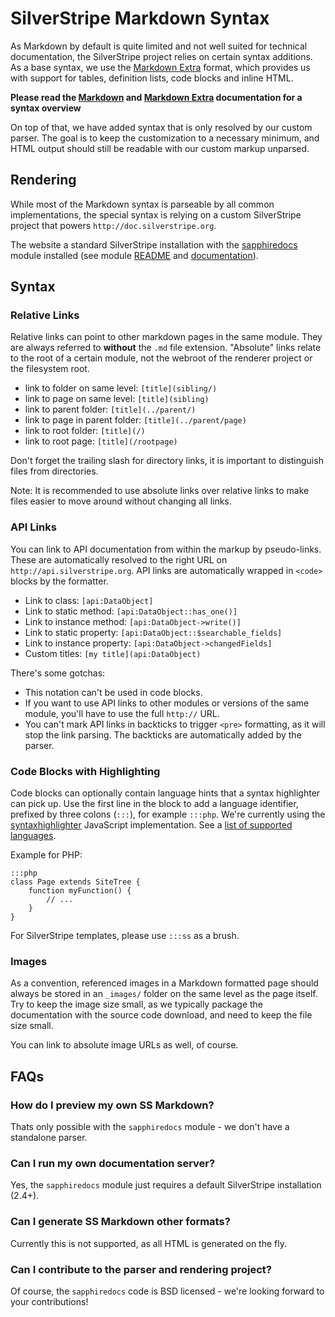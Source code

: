 # SilverStripe Markdown Syntax

As Markdown by default is quite limited and not well suited for technical documentation,
the SilverStripe project relies on certain syntax additions. As a base syntax, we use
the [Markdown Extra](http://michelf.com/projects/php-markdown/extra/) format, which provides us
with support for tables, definition lists, code blocks and inline HTML. 

**Please read the [Markdown](http://daringfireball.net/projects/markdown/syntax) and 
[Markdown Extra](http://michelf.com/projects/php-markdown/extra/) documentation for a syntax overview**

On top of that, we have added syntax that is only resolved by our custom parser.
The goal is to keep the customization to a necessary minimum, 
and HTML output should still be readable with our custom markup unparsed.

## Rendering

While most of the Markdown syntax is parseable by all common implementations,
the special syntax is relying on a custom SilverStripe project that powers `http://doc.silverstripe.org`.

The website a standard SilverStripe installation with the [sapphiredocs](http://open.silverstripe.org/browser/modules/sapphiredocs/trunk)
module installed (see module [README](http://open.silverstripe.org/browser/modules/sapphiredocs/trunk/README.md) and
[documentation](http://open.silverstripe.org/browser/modules/sapphiredocs/trunk/docs/en)).

## Syntax

### Relative Links

Relative links can point to other markdown pages in the same module.
They are always referred to **without** the `.md` file extension.
"Absolute" links relate to the root of a certain module,
not the webroot of the renderer project or the filesystem root.

* link to folder on same level: `[title](sibling/)`
* link to page on same level: `[title](sibling)`
* link to parent folder: `[title](../parent/)`
* link to page in parent folder: `[title](../parent/page)`
* link to root folder: `[title](/)`
* link to root page: `[title](/rootpage)`

Don't forget the trailing slash for directory links,
it is important to distinguish files from directories.

Note: It is recommended to use absolute links over relative links
to make files easier to move around without changing all links.

### API Links

You can link to API documentation from within the markup by pseudo-links.
These are automatically resolved to the right URL on `http://api.silverstripe.org`.
API links are automatically wrapped in `<code>` blocks by the formatter.

 * Link to class: `[api:DataObject]`
 * Link to static method: `[api:DataObject::has_one()]`
 * Link to instance method: `[api:DataObject->write()]`
 * Link to static property: `[api:DataObject::$searchable_fields]`
 * Link to instance property: `[api:DataObject->changedFields]`
 * Custom titles: `[my title](api:DataObject)`

There's some gotchas:

 * This notation can't be used in code blocks.
 * If you want to use API links to other modules or versions of the same module, you'll have to use the full `http://` URL.
 * You can't mark API links in backticks to trigger `<pre>` formatting, as it will stop the link parsing.
	 The backticks are automatically added by the parser.

### Code Blocks with Highlighting

Code blocks can optionally contain language hints that a syntax highlighter can
pick up. Use the first line in the block to add a language identifier, prefixed by three colons (`:::`), for example `:::php`.
We're currently using the [syntaxhighlighter](http://code.google.com/p/syntaxhighlighter/) JavaScript implementation.
See a [list of supported languages](http://code.google.com/p/syntaxhighlighter/wiki/Languages).

Example for PHP: 

	:::php
	class Page extends SiteTree {
		function myFunction() {
			// ...
		}
	}

For SilverStripe templates, please use `:::ss` as a brush.

### Images

As a convention, referenced images in a Markdown formatted page should always be stored
in an `_images/` folder on the same level as the page itself. Try to keep the image size
small, as we typically package the documentation with the source code download, and
need to keep the file size small. 

You can link to absolute image URLs as well, of course.

## FAQs

### How do I preview my own SS Markdown?

Thats only possible with the `sapphiredocs` module - we don't have a standalone parser.

### Can I run my own documentation server?

Yes, the `sapphiredocs` module just requires a default SilverStripe installation (2.4+).

### Can I generate SS Markdown other formats?

Currently this is not supported, as all HTML is generated on the fly.

### Can I contribute to the parser and rendering project?

Of course, the `sapphiredocs` code is BSD licensed - we're looking forward to your contributions!